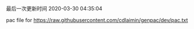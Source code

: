 最后一次更新时间 2020-03-30 04:35:04
	
pac file for https://raw.githubusercontent.com/cdlaimin/genpac/dev/pac.txt

